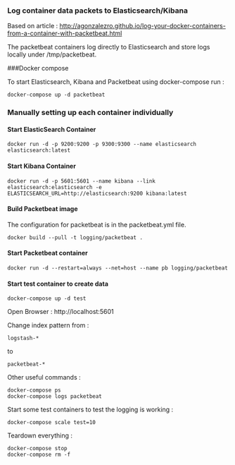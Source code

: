 ### Log container data packets to Elasticsearch/Kibana

Based on article : http://agonzalezro.github.io/log-your-docker-containers-from-a-container-with-packetbeat.html

The packetbeat containers log directly to Elasticsearch and store logs locally under /tmp/packetbeat.

###Docker compose

To start Elasticsearch, Kibana and Packetbeat using docker-compose run :
```
docker-compose up -d packetbeat
```

### Manually setting up each container individually

#### Start ElasticSearch Container
```
docker run -d -p 9200:9200 -p 9300:9300 --name elasticsearch elasticsearch:latest
```

#### Start Kibana Container
```
docker run -d -p 5601:5601 --name kibana --link elasticsearch:elasticsearch -e ELASTICSEARCH_URL=http://elasticsearch:9200 kibana:latest
```

#### Build Packetbeat image 

The configuration for packetbeat is in the packetbeat.yml file.

```
docker build --pull -t logging/packetbeat .
```

#### Start Packetbeat container
```
docker run -d --restart=always --net=host --name pb logging/packetbeat
```

#### Start test container to create data
```
docker-compose up -d test
```

Open Browser : http://localhost:5601

Change index pattern from :

`logstash-*`

to

`packetbeat-*`

Other useful commands :
```
docker-compose ps
docker-compose logs packetbeat
```
Start some test containers to test the logging is working :
```
docker-compose scale test=10
```

Teardown everything :
```
docker-compose stop
docker-compose rm -f
```

